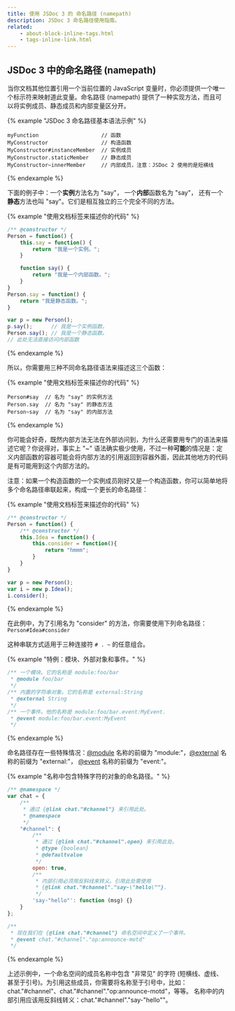 ```yaml
---
title: 使用 JSDoc 3 的 命名路径 (namepath)
description: JSDoc 3 命名路径使用指南。
related:
    - about-block-inline-tags.html
    - tags-inline-link.html
---
```


## JSDoc 3 中的命名路径 (namepath)

当你文档其他位置引用一个当前位置的 JavaScript 变量时，你必须提供一个唯一个标示符来映射道此变量。命名路径 (namepath) 提供了一种实现方法，而且可以将实例成员、静态成员和内部变量区分开。

{% example "JSDoc 3 命名路径基本语法示例" %}

```
myFunction                    // 函数
MyConstructor                 // 构造函数
MyConstructor#instanceMember  // 实例成员
MyConstructor.staticMember    // 静态成员
MyConstructor~innerMember     // 内部成员，注意：JSDoc 2 使用的是短横线
```
{% endexample %}

下面的例子中：一个**实例**方法名为 "say"， 一个**内部**函数名为 "say"， 还有一个**静态**方法也叫 "say"。它们是相互独立的三个完全不同的方法。

{% example "使用文档标签来描述你的代码" %}

```js
/** @constructor */
Person = function() {
    this.say = function() {
        return "我是一个实例。";
    }

    function say() {
        return "我是一个内部函数。";
    }
}
Person.say = function() {
    return "我是静态函数。";
}

var p = new Person();
p.say();      // 我是一个实例函数。
Person.say(); // 我是一个静态函数。
// 此处无法直接访问内部函数
```
{% endexample %}

所以，你需要用三种不同命名路径语法来描述这三个函数：

{% example "使用文档标签来描述你的代码" %}

```
Person#say  // 名为 "say" 的实例方法
Person.say  // 名为 "say" 的静态方法
Person~say  // 名为 "say" 的内部方法
```
{% endexample %}

你可能会好奇，既然内部方法无法在外部访问到，为什么还需要用专门的语法来描述它呢？你说得对，事实上 "~" 语法确实极少使用，不过一种**可能**的情况是：定义内部函数的容器可能会将内部方法的引用返回到容器外面，因此其他地方的代码是有可能用到这个内部方法的。

注意：如果一个构造函数的一个实例成员刚好又是一个构造函数，你可以简单地将多个命名路径串联起来，构成一个更长的命名路径：

{% example "使用文档标签来描述你的代码" %}

```js
/** @constructor */
Person = function() {
    /** @constructor */
    this.Idea = function() {
        this.consider = function(){
            return "hmmm";
        }
    }
}

var p = new Person();
var i = new p.Idea();
i.consider();
```
{% endexample %}

在此例中，为了引用名为 "consider" 的方法，你需要使用下列命名路径：
`Person#Idea#consider`

这种串联方式适用于三种连接符 `# . ~` 的任意组合。

{% example "特例：模块、外部对象和事件。" %}

```js
/** 一个模块。它的名称是 module:foo/bar
 * @module foo/bar
 */
/** 内置的字符串对象。它的名称是 external:String
 * @external String
 */
/** 一个事件。他的名称是 module:foo/bar.event:MyEvent.
 * @event module:foo/bar.event:MyEvent
 */
```
{% endexample %}

命名路径存在一些特殊情况：[@module][module-tag] 名称的前缀为 "module:"，[@external][external-tag] 名称的前缀为 "external:"， [@event][event-tag] 名称的前缀为 "event:"。

{% example "名称中包含特殊字符的对象的命名路径。" %}

```js
/** @namespace */
var chat = {
    /**
     * 通过 {@link chat."#channel"} 来引用此处。
     * @namespace
     */
    "#channel": {
        /**
         * 通过 {@link chat."#channel".open} 来引用此处。
         * @type {boolean}
         * @defaultvalue
         */
        open: true,
        /**
         * 内部引用必须用反斜线来转义。引用此处需使用
         * {@link chat."#channel"."say-\"hello\""}.
         */
        'say-"hello"': function (msg) {}
    }
};

/**
 * 现在我们在 {@link chat."#channel"} 命名空间中定义了一个事件。
 * @event chat."#channel"."op:announce-motd"
 */
```
{% endexample %}

上述示例中，一个命名空间的成员名称中包含 "非常见" 的字符 (短横线、虚线、甚至于引号)。为引用这些成员，你需要将名称至于引号中，比如：chat."#channel"、chat."#channel"."op:announce-motd"，等等。
名称中的内部引用应该用反斜线转义：chat."#channel"."say-\"hello\""。

[event-tag]: tags-event.html
[external-tag]: tags-external.html
[module-tag]: tags-module.html
